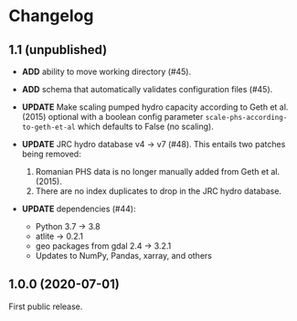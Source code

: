 # Changelog

## 1.1 (unpublished)

* **ADD** ability to move working directory (#45).
* **ADD** schema that automatically validates configuration files (#45).

* **UPDATE** Make scaling pumped hydro capacity according to Geth et al. (2015) optional with a boolean config parameter `scale-phs-according-to-geth-et-al` which defaults to False (no scaling).
* **UPDATE** JRC hydro database v4 -> v7 (#48). This entails two patches being removed:
    1. Romanian PHS data is no longer manually added from Geth et al. (2015).
    2. There are no index duplicates to drop in the JRC hydro database.
* **UPDATE** dependencies (#44):
    * Python 3.7 -> 3.8
    * atlite -> 0.2.1
    * geo packages from gdal 2.4 -> 3.2.1
    * Updates to NumPy, Pandas, xarray, and others

## 1.0.0 (2020-07-01)

First public release.

